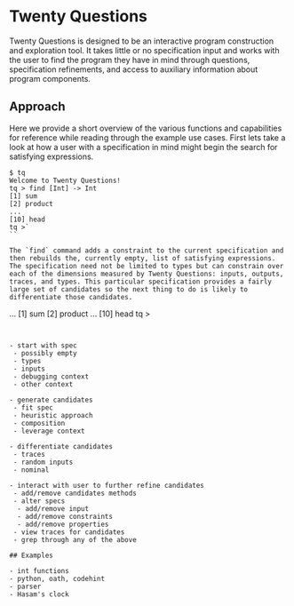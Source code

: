 # Twenty Questions

Twenty Questions is designed to be an interactive program construction and exploration tool. It takes little or no specification input and works with the user to find the program they have in mind through questions, specification refinements, and access to auxiliary information about program components.

## Approach

Here we provide a short overview of the various functions and capabilities for reference while reading through the example use cases. First lets take a look at how a user with a specification in mind might begin the search for satisfying expressions.

```
$ tq
Welcome to Twenty Questions!
tq > find [Int] -> Int
[1] sum
[2] product
...
[10] head
tq >`
``

The `find` command adds a constraint to the current specification and then rebuilds the, currently empty, list of satisfying expressions. The specification need not be limited to types but can constrain over each of the dimensions measured by Twenty Questions: inputs, outputs, traces, and types. This particular specification provides a fairly large set of candidates so the next thing to do is likely to differentiate those candidates.

```
...
[1] sum
[2] product
...
[10] head
tq >
```


- start with spec
 - possibly empty
 - types
 - inputs
 - debugging context
 - other context

- generate candidates
 - fit spec
 - heuristic approach
 - composition
 - leverage context

- differentiate candidates
 - traces
 - random inputs
 - nominal

- interact with user to further refine candidates
 - add/remove candidates methods
 - alter specs
  - add/remove input
  - add/remove constraints
  - add/remove properties
 - view traces for candidates
 - grep through any of the above

## Examples

- int functions
- python, oath, codehint
- parser
- Hasam's clock
